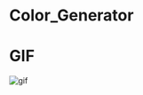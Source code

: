 # Color_Generator

# GIF
![gif](https://github.com/yyyen93/Color_Generator/blob/main/background_generator.gif)
